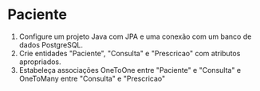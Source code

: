 # Paciente
1. Configure um projeto Java com JPA e uma conexão com um banco de 
dados PostgreSQL.
2. Crie entidades "Paciente", "Consulta" e "Prescricao" com atributos 
apropriados.
3. Estabeleça associações OneToOne entre "Paciente" e "Consulta" e 
OneToMany entre "Consulta" e "Prescricao"
